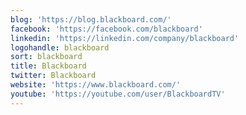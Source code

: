 ```yaml
---
blog: 'https://blog.blackboard.com/'
facebook: 'https://facebook.com/blackboard'
linkedin: 'https://linkedin.com/company/blackboard'
logohandle: blackboard
sort: blackboard
title: Blackboard
twitter: Blackboard
website: 'https://www.blackboard.com/'
youtube: 'https://youtube.com/user/BlackboardTV'
---
```

